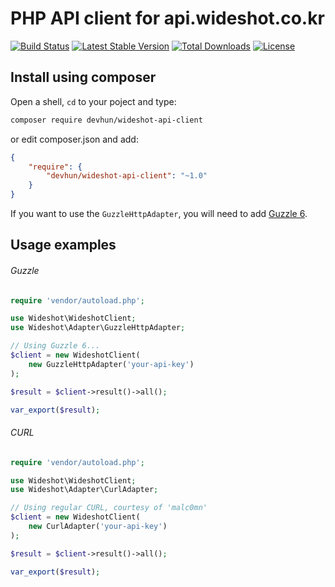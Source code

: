 # PHP API client for api.wideshot.co.kr

[![Build Status](https://travis-ci.org/devhun/wideshot-api-client.svg?branch=master)](https://travis-ci.org/devhun/wideshot-api-client)
[![Latest Stable Version](https://poser.pugx.org/devhun/wideshot-api-client/v/stable)](https://packagist.org/packages/devhun/wideshot-api-client)
[![Total Downloads](https://poser.pugx.org/devhun/wideshot-api-client/downloads)](https://packagist.org/packages/devhun/wideshot-api-client)
[![License](https://poser.pugx.org/devhun/wideshot-api-client/license)](https://packagist.org/packages/devhun/wideshot-api-client)

## Install using composer

Open a shell, `cd` to your poject and type:

```sh
composer require devhun/wideshot-api-client
```

or edit composer.json and add:

```json
{
    "require": {
        "devhun/wideshot-api-client": "~1.0"
    }
}
```

If you want to use the `GuzzleHttpAdapter`, you will need to add [Guzzle 6](https://github.com/guzzle/guzzle).

## Usage examples

###### Guzzle

```php
require 'vendor/autoload.php';

use Wideshot\WideshotClient;
use Wideshot\Adapter\GuzzleHttpAdapter;

// Using Guzzle 6...
$client = new WideshotClient(
    new GuzzleHttpAdapter('your-api-key')
);

$result = $client->result()->all();

var_export($result);
```

###### CURL

```php
require 'vendor/autoload.php';

use Wideshot\WideshotClient;
use Wideshot\Adapter\CurlAdapter;

// Using regular CURL, courtesy of 'malc0mn'
$client = new WideshotClient(
    new CurlAdapter('your-api-key')
);

$result = $client->result()->all();

var_export($result);
```
